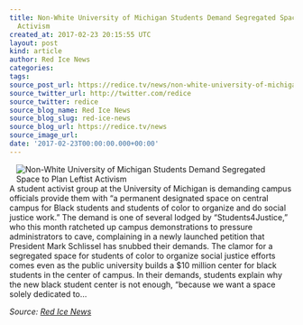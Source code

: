 ```yaml
---
title: Non-White University of Michigan Students Demand Segregated Space to Plan Leftist
  Activism
created_at: 2017-02-23 20:15:55 UTC
layout: post
kind: article
author: Red Ice News
categories: 
tags: 
source_post_url: https://redice.tv/news/non-white-university-of-michigan-students-demand-segregated-space-to-plan-leftist-activism
source_twitter_url: http://twitter.com/redice
source_twitter: redice
source_blog_name: Red Ice News
source_blog_slug: red-ice-news
source_blog_url: https://redice.tv/news
source_image_url: 
date: '2017-02-23T00:00:00.000+00:00'
---
```

<img align="left" hspace="12" alt="Non-White University of Michigan Students Demand Segregated Space to Plan Leftist Activism" src="https://rdice.net/a/c/n/17/02232112-Law_School_Facade_2009.9cd7b47f.jpg"> A student activist group at the University of Michigan is demanding campus officials provide them with “a permanent designated space on central campus for Black students and students of color to organize and do social justice work.” The demand is one of several lodged by “Students4Justice,” who this month ratcheted up campus demonstrations to pressure administrators to cave, complaining in a newly launched petition that President Mark Schlissel has snubbed their demands. The clamor for a segregated space for students of color to organize social justice efforts comes even as the public university builds a $10 million center for black students in the center of campus. In their demands, students explain why the new black student center is not enough, “because we want a space solely dedicated to&#8230;<div class="">
    <i>Source: <a href="https://redice.tv/news">Red Ice News</a></i>
</div>
